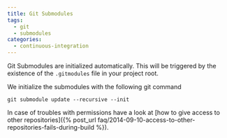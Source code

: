 ```yaml
---
title: Git Submodules
tags:
  - git
  - submodules
categories:
  - continuous-integration
---
```

Git Submodules are initialized automatically. This will be triggered by the existence of the `.gitmodules` file in your project root.

We initialize the submodules with the following git command

`git submodule update --recursive --init`

In case of troubles with permissions have a look at [how to give access to other repositories]({% post_url faq/2014-09-10-access-to-other-repositories-fails-during-build %}).
